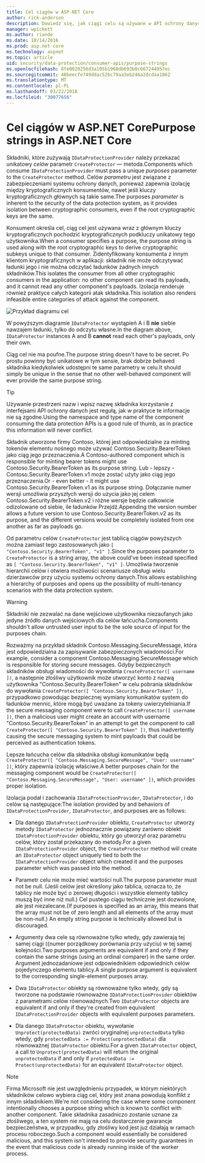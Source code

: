 ```yaml
---
title: Cel ciągów w ASP.NET Core
author: rick-anderson
description: Dowiedz się, jak ciągi celu są używane w API ochrony danych platformy ASP.NET Core.
manager: wpickett
ms.author: riande
ms.date: 10/14/2016
ms.prod: asp.net-core
ms.technology: aspnet
ms.topic: article
uid: security/data-protection/consumer-apis/purpose-strings
ms.openlocfilehash: 8fe0020256d3a105b1968db693b0c667244957ec
ms.sourcegitcommit: 48beecfe749ddac52bc79aa3eb246a2dcdaa1862
ms.translationtype: MT
ms.contentlocale: pl-PL
ms.lasthandoff: 03/22/2018
ms.locfileid: "30077656"
---
```

# <a name="purpose-strings-in-aspnet-core"></a><span data-ttu-id="dd52c-103">Cel ciągów w ASP.NET Core</span><span class="sxs-lookup"><span data-stu-id="dd52c-103">Purpose strings in ASP.NET Core</span></span>

<a name="data-protection-consumer-apis-purposes"></a>

<span data-ttu-id="dd52c-104">Składniki, które zużywają `IDataProtectionProvider` należy przekazać unikatowy *celów* parametr `CreateProtector` — metoda.</span><span class="sxs-lookup"><span data-stu-id="dd52c-104">Components which consume `IDataProtectionProvider` must pass a unique *purposes* parameter to the `CreateProtector` method.</span></span> <span data-ttu-id="dd52c-105">Celów *parametru* jest związane z zabezpieczeniami systemu ochrony danych, ponieważ zapewnia izolację między kryptograficznych konsumentów, nawet jeśli kluczy kryptograficznych głównych są takie same.</span><span class="sxs-lookup"><span data-stu-id="dd52c-105">The purposes *parameter* is inherent to the security of the data protection system, as it provides isolation between cryptographic consumers, even if the root cryptographic keys are the same.</span></span>

<span data-ttu-id="dd52c-106">Konsument określa cel, ciąg cel jest używana wraz z głównym kluczy kryptograficznych pochodzić kryptograficznych podkluczy unikatowy tego użytkownika.</span><span class="sxs-lookup"><span data-stu-id="dd52c-106">When a consumer specifies a purpose, the purpose string is used along with the root cryptographic keys to derive cryptographic subkeys unique to that consumer.</span></span> <span data-ttu-id="dd52c-107">Zidentyfikowany konsumenta z innym klientom kryptograficznych w aplikacji: składnik nie może odczytywać ładunki jego i nie można odczytać ładunków żadnych innych składników.</span><span class="sxs-lookup"><span data-stu-id="dd52c-107">This isolates the consumer from all other cryptographic consumers in the application: no other component can read its payloads, and it cannot read any other component's payloads.</span></span> <span data-ttu-id="dd52c-108">Izolacja renderuje również praktyce całych kategorii atak składnika.</span><span class="sxs-lookup"><span data-stu-id="dd52c-108">This isolation also renders infeasible entire categories of attack against the component.</span></span>

![Przykład diagramu cel](purpose-strings/_static/purposes.png)

<span data-ttu-id="dd52c-110">W powyższym diagramie `IDataProtector` wystąpień A i B **nie** siebie nawzajem ładunki, tylko do odczytu własne.</span><span class="sxs-lookup"><span data-stu-id="dd52c-110">In the diagram above, `IDataProtector` instances A and B **cannot** read each other's payloads, only their own.</span></span>

<span data-ttu-id="dd52c-111">Ciąg cel nie ma poufne.</span><span class="sxs-lookup"><span data-stu-id="dd52c-111">The purpose string doesn't have to be secret.</span></span> <span data-ttu-id="dd52c-112">Po prostu powinny być unikatowe w tym sensie, brak dobrze behaved składnika kiedykolwiek udostępni te same parametry w celu.</span><span class="sxs-lookup"><span data-stu-id="dd52c-112">It should simply be unique in the sense that no other well-behaved component will ever provide the same purpose string.</span></span>

>[!TIP]
> <span data-ttu-id="dd52c-113">Używanie przestrzeni nazw i wpisz nazwę składnika korzystanie z interfejsami API ochrony danych jest regułą, jak w praktyce te informacje nie są zgodne.</span><span class="sxs-lookup"><span data-stu-id="dd52c-113">Using the namespace and type name of the component consuming the data protection APIs is a good rule of thumb, as in practice this information will never conflict.</span></span>
>
><span data-ttu-id="dd52c-114">Składnik utworzone firmy Contoso, której jest odpowiedzialne za minting tokenów elementu nośnego może używać Contoso.Security.BearerToken jako ciąg jego przeznaczenia.</span><span class="sxs-lookup"><span data-stu-id="dd52c-114">A Contoso-authored component which is responsible for minting bearer tokens might use Contoso.Security.BearerToken as its purpose string.</span></span> <span data-ttu-id="dd52c-115">Lub - lepszy - Contoso.Security.BearerToken.v1 może zostać użyty jako ciąg jego przeznaczenia.</span><span class="sxs-lookup"><span data-stu-id="dd52c-115">Or - even better - it might use Contoso.Security.BearerToken.v1 as its purpose string.</span></span> <span data-ttu-id="dd52c-116">Dołączanie numer wersji umożliwia przyszłych wersji do użycia jako jej celem Contoso.Security.BearerToken.v2 i różne wersje będzie całkowicie odizolowane od siebie, ile ładunków Przejdź.</span><span class="sxs-lookup"><span data-stu-id="dd52c-116">Appending the version number allows a future version to use Contoso.Security.BearerToken.v2 as its purpose, and the different versions would be completely isolated from one another as far as payloads go.</span></span>

<span data-ttu-id="dd52c-117">Od parametru celów `CreateProtector` jest tablicą ciągów powyższych można zamiast tego zastosowanych jako `[ "Contoso.Security.BearerToken", "v1" ]`.</span><span class="sxs-lookup"><span data-stu-id="dd52c-117">Since the purposes parameter to `CreateProtector` is a string array, the above could've been instead specified as `[ "Contoso.Security.BearerToken", "v1" ]`.</span></span> <span data-ttu-id="dd52c-118">Umożliwia tworzenie hierarchii celów i otwiera możliwości scenariusze obsługi wielu dzierżawców przy użyciu systemu ochrony danych.</span><span class="sxs-lookup"><span data-stu-id="dd52c-118">This allows establishing a hierarchy of purposes and opens up the possibility of multi-tenancy scenarios with the data protection system.</span></span>

<a name="data-protection-contoso-purpose"></a>

>[!WARNING]
> <span data-ttu-id="dd52c-119">Składniki nie zezwalać na dane wejściowe użytkownika niezaufanych jako jedyne źródło danych wejściowych dla celów łańcucha.</span><span class="sxs-lookup"><span data-stu-id="dd52c-119">Components shouldn't allow untrusted user input to be the sole source of input for the purposes chain.</span></span>
>
><span data-ttu-id="dd52c-120">Rozważmy na przykład składnik Contoso.Messaging.SecureMessage, która jest odpowiedzialna za zapisywanie zabezpieczonych wiadomości.</span><span class="sxs-lookup"><span data-stu-id="dd52c-120">For example, consider a component Contoso.Messaging.SecureMessage which is responsible for storing secure messages.</span></span> <span data-ttu-id="dd52c-121">Gdyby bezpiecznych składników obsługi wiadomości do wywołania `CreateProtector([ username ])`, a następnie złośliwy użytkownik może utworzyć konto z nazwą użytkownika "Contoso.Security.BearerToken" w celu pobrania składników do wywołania `CreateProtector([ "Contoso.Security.BearerToken" ])`, przypadkowo powodując bezpiecznej wymiany komunikatów system do ładunków mennic, które mogą być uważane za tokeny uwierzytelniania.</span><span class="sxs-lookup"><span data-stu-id="dd52c-121">If the secure messaging component were to call `CreateProtector([ username ])`, then a malicious user might create an account with username "Contoso.Security.BearerToken" in an attempt to get the component to call `CreateProtector([ "Contoso.Security.BearerToken" ])`, thus inadvertently causing the secure messaging system to mint payloads that could be perceived as authentication tokens.</span></span>
>
><span data-ttu-id="dd52c-122">Lepsze łańcucha celów dla składnika obsługi komunikatów będą `CreateProtector([ "Contoso.Messaging.SecureMessage", "User: username" ])`, który zapewnia izolację właściwe.</span><span class="sxs-lookup"><span data-stu-id="dd52c-122">A better purposes chain for the messaging component would be `CreateProtector([ "Contoso.Messaging.SecureMessage", "User: username" ])`, which provides proper isolation.</span></span>

<span data-ttu-id="dd52c-123">Izolacja podał i zachowania `IDataProtectionProvider`, `IDataProtector`, i do celów są następujące:</span><span class="sxs-lookup"><span data-stu-id="dd52c-123">The isolation provided by and behaviors of `IDataProtectionProvider`, `IDataProtector`, and purposes are as follows:</span></span>

* <span data-ttu-id="dd52c-124">Dla danego `IDataProtectionProvider` obiektu, `CreateProtector` utworzy metody `IDataProtector` jednoznacznie powiązany zarówno obiekt `IDataProtectionProvider` obiektu, który go utworzył oraz parametru celów, który został przekazany do metody.</span><span class="sxs-lookup"><span data-stu-id="dd52c-124">For a given `IDataProtectionProvider` object, the `CreateProtector` method will create an `IDataProtector` object uniquely tied to both the `IDataProtectionProvider` object which created it and the purposes parameter which was passed into the method.</span></span>

* <span data-ttu-id="dd52c-125">Parametr celu nie może mieć wartości null.</span><span class="sxs-lookup"><span data-stu-id="dd52c-125">The purpose parameter must not be null.</span></span> <span data-ttu-id="dd52c-126">(Jeśli celów jest określony jako tablica, oznacza to, że tablicy nie może być o zerowej długości i wszystkie elementy tablicy muszą być inne niż null.) Cel pustego ciągu technicznie jest dozwolone, ale jest niezalecane.</span><span class="sxs-lookup"><span data-stu-id="dd52c-126">(If purposes is specified as an array, this means that the array must not be of zero length and all elements of the array must be non-null.) An empty string purpose is technically allowed but is discouraged.</span></span>

* <span data-ttu-id="dd52c-127">Argumenty dwa cele są równoważne tylko wtedy, gdy zawierają tej samej ciągi ({numer porządkowy porównania przy użyciu) w tej samej kolejności.</span><span class="sxs-lookup"><span data-stu-id="dd52c-127">Two purposes arguments are equivalent if and only if they contain the same strings (using an ordinal comparer) in the same order.</span></span> <span data-ttu-id="dd52c-128">Argument jednozadaniowe jest odpowiednikiem odpowiednich celów pojedynczego elementu tablicy.</span><span class="sxs-lookup"><span data-stu-id="dd52c-128">A single purpose argument is equivalent to the corresponding single-element purposes array.</span></span>

* <span data-ttu-id="dd52c-129">Dwa `IDataProtector` obiekty są równoważne tylko wtedy, gdy są tworzone na podstawie równoważne `IDataProtectionProvider` obiektów z parametrami celów równoważnych.</span><span class="sxs-lookup"><span data-stu-id="dd52c-129">Two `IDataProtector` objects are equivalent if and only if they're created from equivalent `IDataProtectionProvider` objects with equivalent purposes parameters.</span></span>

* <span data-ttu-id="dd52c-130">Dla danego `IDataProtector` obiektu, wywołanie `Unprotect(protectedData)` zwróci oryginalnej `unprotectedData` tylko wtedy, gdy `protectedData := Protect(unprotectedData)` dla równoważnej `IDataProtector` obiektu.</span><span class="sxs-lookup"><span data-stu-id="dd52c-130">For a given `IDataProtector` object, a call to `Unprotect(protectedData)` will return the original `unprotectedData` if and only if `protectedData := Protect(unprotectedData)` for an equivalent `IDataProtector` object.</span></span>

> [!NOTE]
> <span data-ttu-id="dd52c-131">Firma Microsoft nie jest uwzględnieniu przypadek, w którym niektórych składników celowo wybiera ciąg cel, który jest znana powodują konflikt z innym składnikiem.</span><span class="sxs-lookup"><span data-stu-id="dd52c-131">We're not considering the case where some component intentionally chooses a purpose string which is known to conflict with another component.</span></span> <span data-ttu-id="dd52c-132">Takie składnika zasadniczo zostanie uznane za złośliwego, a ten system nie mają na celu dostarczenie gwarancje bezpieczeństwa, w przypadku, gdy złośliwy kod jest już działają w ramach procesu roboczego.</span><span class="sxs-lookup"><span data-stu-id="dd52c-132">Such a component would essentially be considered malicious, and this system isn't intended to provide security guarantees in the event that malicious code is already running inside of the worker process.</span></span>
